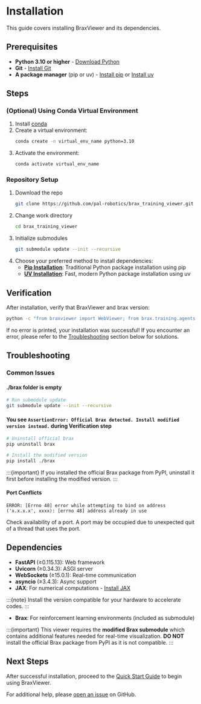 # Installation

This guide covers installing BraxViewer and its dependencies.

## Prerequisites

- **Python 3.10 or higher** - [Download Python](https://www.python.org/downloads/)
- **Git** - [Install Git](https://git-scm.com/downloads)
- **A package manager** (pip or uv) - [Install pip](https://pip.pypa.io/en/stable/installation/) or [Install uv](https://docs.astral.sh/uv/getting-started/installation/)

## Steps

### (Optional) Using Conda Virtual Environment

1. Install [conda](https://www.anaconda.com/docs/getting-started/miniconda/main)
2. Create a virtual environment: 
    ```bash
    conda create -n virtual_env_name python=3.10
    ```
3. Activate the environment: 
    ```bash
    conda activate virtual_env_name
    ```

### Repository Setup

1. Download the repo
    ```bash
    git clone https://github.com/pal-robotics/brax_training_viewer.git
    ```
2. Change work directory
    ```bash
    cd brax_training_viewer
    ```
3. Initialize submodules
    ```bash
    git submodule update --init --recursive
    ```
4. Choose your preferred method to install dependencies:
    - **[Pip Installation](installation/installation-pip)**: Traditional Python package installation using pip
    - **[UV Installation](installation/installation-uv)**: Fast, modern Python package installation using uv

## Verification

After installation, verify that BraxViewer and brax version:

```bash
python -c "from braxviewer import WebViewer; from brax.training.agents.ppo import train as ppo; import inspect; assert 'render_fn' in inspect.signature(ppo.train).parameters, 'Official Brax detected. Install modified version instead.'"
```

If no error is printed, your installation was successful! If you encounter an error, please refer to the [Troubleshooting](#troubleshooting) section below for solutions.

## Troubleshooting

### Common Issues

#### ./brax folder is empty
```bash
# Run submodule update
git submodule update --init --recursive
```

#### You see `AssertionError: Official Brax detected. Install modified version instead.` during Verification step
```bash
# Uninstall official brax
pip uninstall brax

# Install the modified version
pip install ./brax
```

:::{important}
If you installed the official Brax package from PyPI, uninstall it first before installing the modified version.
:::

#### Port Conflicts

`ERROR: [Errno 48] error while attempting to bind on address ('x.x.x.x', xxxx): [errno 48] address already in use`

Check availability of a port. A port may be occupied due to unexpected quit of a thread that uses the port.

## Dependencies

- **FastAPI** (≥0.115.13): Web framework
- **Uvicorn** (≥0.34.3): ASGI server
- **WebSockets** (≥15.0.1): Real-time communication
- **asyncio** (≥3.4.3): Async support
- **JAX**: For numerical computations - [Install JAX](https://github.com/google/jax#installation)

:::{note}
Install the version compatible for your hardware to accelerate codes.
:::
- **Brax**: For reinforcement learning environments (included as submodule)

:::{important}
This viewer requires the **modified Brax submodule** which contains additional features needed for real-time visualization. **DO NOT** install the official Brax package from PyPI as it is not compatible.
:::

## Next Steps

After successful installation, proceed to the [Quick Start Guide](quick-start) to begin using BraxViewer.

For additional help, please [open an issue](https://github.com/pal-robotics/brax_training_viewer/issues) on GitHub. 